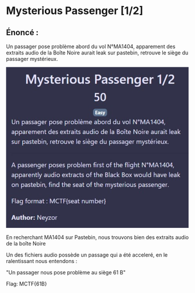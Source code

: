 # Mysterious Passenger [1/2]

## Énoncé :

Un passager pose problème abord du vol N°MA1404, apparement des extraits audio de la Boîte Noire aurait leak sur pastebin, retrouve le siège du passager mystérieux.

<img alt="enonce" src="enonce.jpg" width=500>

En recherchant MA1404 sur Pastebin, nous trouvons bien des extraits audio de la boîte Noire

Un des fichiers audio possède un passage qui a été acceleré, en le ralentissant nous entendons : 

"Un passager nous pose problème au siège 61 B"

Flag: MCTF{61B}
